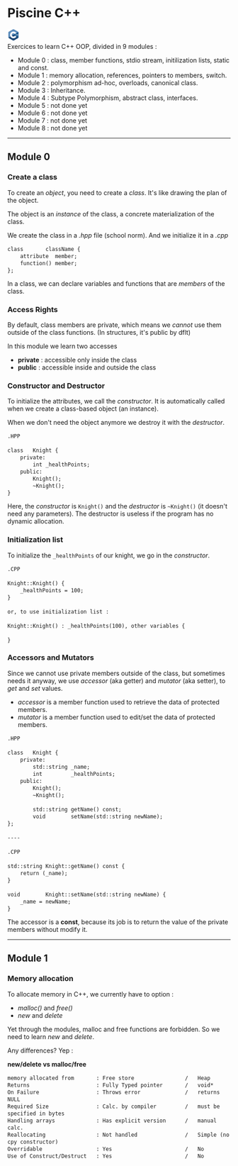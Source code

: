# Piscine C++

<img align="left" alt="C++" height="27" width="27" src="https://raw.githubusercontent.com/github/explore/180320cffc25f4ed1bbdfd33d4db3a66eeeeb358/topics/cpp/cpp.png" /><br />

Exercices to learn C++ OOP, divided in 9 modules :

- Module 0 : class, member functions, stdio stream, initilization lists, static and const.
- Module 1 : memory allocation, references, pointers to members, switch.
- Module 2 : polymorphism ad-hoc, overloads, canonical class.
- Module 3 : Inheritance.
- Module 4 : Subtype Polymorphism, abstract class, interfaces.
- Module 5 : not done yet
- Module 6 : not done yet
- Module 7 : not done yet
- Module 8 : not done yet

---

## Module 0

### Create a class

To create an *object*, you need to create a *class*. It's like drawing the plan of the object.

The object is an *instance* of the class, a concrete materialization of the class.

We create the class in a *.hpp* file (school norm). And we initialize it in a *.cpp*

```
class		className {
	attribute  member;
	function() member;
};
```

In a class, we can declare variables and functions that are *members* of the class.


### Access Rights

By default, class members are private, which means we *cannot* use them outside of the class functions. (In structures, it's public by dflt)

In this module we learn two accesses
- **private** : accessible only inside the class
- **public** : accessible inside and outside the class


### Constructor and Destructor

To initialize the attributes, we call the *constructor*. It is automatically called when we create a class-based object (an instance).

When we don't need the object anymore we destroy it with the *destructor*.

```
.HPP

class	Knight {
	private:
		int	_healthPoints;
	public:
		Knight();
		~Knight();
}
```

Here, the *constructor* is ```Knight()``` and the *destructor* is ```~Knight()``` (it doesn't need any parameters).
The destructor is useless if the program has no dynamic allocation.


### Initialization list

To initialize the ```_healthPoints``` of our knight, we go in the *constructor*.

```
.CPP

Knight::Knight() {
	_healthPoints = 100;
}

or, to use initialization list :

Knight::Knight() : _healthPoints(100), other variables {

}
```


### Accessors and Mutators

Since we cannot use private members outside of the class, but sometimes needs it anyway, we use *accessor* (aka getter) and *mutator* (aka setter), to *get* and *set*
values.

- *accessor* is a member function used to retrieve the data of protected members.
- *mutator* is a member function used to edit/set the data of protected members.

```
.HPP

class	Knight {
	private:
		std::string	_name;
		int			_healthPoints;
	public:
		Knight();
		~Knight();

		std::string	getName() const;
		void		setName(std::string newName);
};

----

.CPP

std::string	Knight::getName() const {
	return (_name);
}

void		Knight::setName(std::string newName) {
	_name = newName;
}
```

The accessor is a **const**, because its job is to return the value of the private members without modify it.


---

## Module 1

### Memory allocation

To allocate memory in C++, we currently have to option :

- *malloc()* and *free()*
- *new* and *delete*

Yet through the modules, malloc and free functions are forbidden. So we need to learn *new* and *delete*.

Any differences? Yep :

**new/delete vs malloc/free**

```
memory allocated from		: Free store				/	Heap
Returns						: Fully Typed pointer		/	void*
On Failure					: Throws error				/	returns NULL
Required Size				: Calc. by compiler			/	must be specified in bytes
Handling arrays				: Has explicit version		/	manual calc.
Reallocating				: Not handled				/	Simple (no cpy constructor)
Overridable					: Yes						/	No
Use of Construct/Destruct	: Yes						/	No
```
